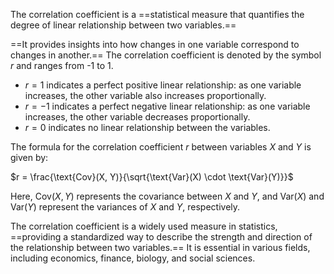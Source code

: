 The correlation coefficient is a ==statistical measure that quantifies the degree of linear relationship between two variables.==

==It provides insights into how changes in one variable correspond to changes in another.== The correlation coefficient is denoted by the symbol $r$ and ranges from -1 to 1.

- $r = 1$ indicates a perfect positive linear relationship: as one variable increases, the other variable also increases proportionally.
- $r = -1$ indicates a perfect negative linear relationship: as one variable increases, the other variable decreases proportionally.
- $r = 0$ indicates no linear relationship between the variables.

The formula for the correlation coefficient $r$ between variables $X$ and $Y$ is given by:

$r = \frac{\text{Cov}(X, Y)}{\sqrt{\text{Var}(X) \cdot \text{Var}(Y)}}$

Here, $\text{Cov}(X, Y)$ represents the covariance between $X$ and $Y$, and $\text{Var}(X)$ and $\text{Var}(Y)$ represent the variances of $X$ and $Y$, respectively.

The correlation coefficient is a widely used measure in statistics, ==providing a standardized way to describe the strength and direction of the relationship between two variables.== It is essential in various fields, including economics, finance, biology, and social sciences.